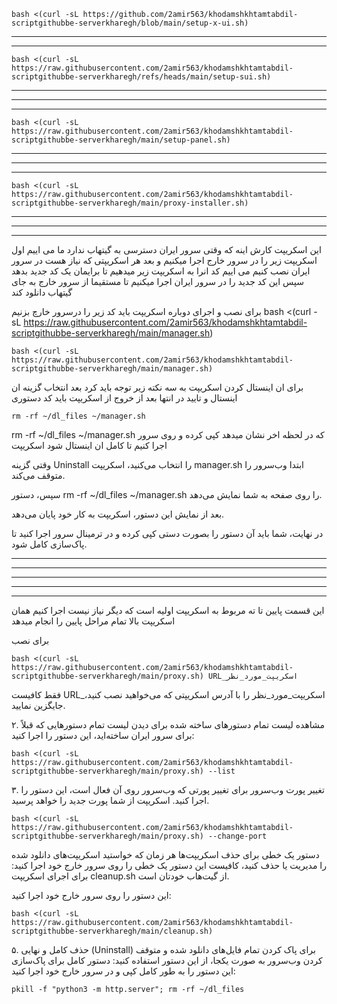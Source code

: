











```
bash <(curl -sL https://github.com/2amir563/khodamshkhtamtabdil-scriptgithubbe-serverkharegh/blob/main/setup-x-ui.sh)
```

----------------------------------------------------------------------------------------------------------------------------------------------------------------------------------------------------------------------------------------------------------------------------------------------------------------------------------------------------------------------------------------------------------------------------------------------------------------------------------------------------------------------------------------------------------------------------------------------------------------------------------------------------------------------------------------------------------------------------------------------------------------------------------------------------------------------------------------------------------------------------------------------------------------------------------------------------------------------------------------------------------------------------------------------------------------------------------------------------------------------------------------------------------------------------------------------------------------------------------------------------------------------------------------------------------------------------------------------------------------------------------------------------------------------------------------------------------------------------------------------------------------------------------------------------------------------------------------------------------------------------------------------------------------


-------------------------------------------------------------------------------------------------------------------------------------------------------------------------------------------------------------------------------------------------------------------------------------------------------------------------------------------------------------------------------------------------------------------------------------------------------------------------------------------------------------------------------------------------------------------------------------------------------------------------------------------------------------------------------------------------------------------------------------------------------------------------------------------------------------------------------------------------------------------------------------------------------------------------------------------------------------------------------------------------------------------------------------------------------------------------------------------------------------------------------------------------------------------------------------------------------------------------------------------------------------------------------------------------------------------------------------------------------------------------------------------------------------------------------------------------------------------------------------------------------------------------------------------------------------------------------------------------------------------------------------------------------------------------------------------

```
bash <(curl -sL https://raw.githubusercontent.com/2amir563/khodamshkhtamtabdil-scriptgithubbe-serverkharegh/refs/heads/main/setup-sui.sh)
```

----------------------------------------------------------------------------------------------------------------------------------------------------------------------------------------------------------------------------------------------------------------------------------------------------------------------------------------------------------------------------------------------------------------------------------------------------------------------------------------------------------------------------------------------------------------------------------------------------------------------------------------------------------------------------------------------------------------------------------------------------------------------------------------------------------------------------------------------------------------------------------------------------------------------------------------------------------------------------------------------------------------------------------------------------------------------------------------------------------------------------------------------------------------------------------------------------------------------------------------------------------------------------------------------------------------------------------------------------------------------------------------------------------------------------------------------------------------------------------------------------------------------------------------------------------------------------------------------------------------------------------------------------------------


---------------------------------------------------------------------------------------------------------------------------------------------------------------------------------------------------------------------------------------------------------------------------------------------------------------------------------------------------------------------------------------------------------------------------------------------------------------------------------------------------------------------------------------------------------------------------------------------------------------------------------------------------------------------------------------------------------------------------------------------------------------------------------------------------------------------------------------------------------------------------------------------------------------------------------------------------------------------------------------------------------------------------------------------------------------------------------------------------------------------------------------------------------------------------------------------------------------------------------------------------------------------------------------------------------------------------------------------------------------------------------------------------------------------------------------------------------------------------------------------------------------------------------------------------------------------------------------------------------------------------------------------------------------------------------------------------------------------------------------------------------------------------------------------------------------------------------------------------------------------------------------------------------------------------------------------------------------------------------------------------------------------------------------------------------------------------------------------------------------------------------------------------------------------------------------------------------------------------------------------------------------------------------------------------------------------------------------------------------------------------------------------------------------------------------------------------------------------------------------------------------------------------------------------------------------------------------------------------------------------------------------------------------------------------------------------------------------------------------------------------------------------------------------------------------------------------------------------------------------------------------------------------------------------------------------------------------------------------------------------------------------------------------------------------------------------------------------------------------------------------------------------------------------------------------------------------------------------------------------------------------------------------------------------------------------------------------------------------------------------------------------------------------------------------------------------------------------------------------------------------------------------------------------------------------------------------------------------------------------------------------------------------------------------


-----------------------------------------------------------------------------------------------------------------------------------------------------------------------------------------------------------------------------------------------------------------------------------------------------------------------------------------------------------------------------------------------------------------------------------------------------------------------------------------------------------------------------------------------------------------------------------------------------------------------------------------------------------------------------------------------------------------------------------------------------------------------------------------------------------------------------------------------------------------------------------------------------------------------------------------------------------------------------------------------------------------------------------------------------------------------------------------------------------------------------------------------------------------------------------------------------------------------------------------------------------------------------------------------------------------------------------------------------------------------------------------------------------------------------------------------------------------------------------------------------------------------------------------------------------------------------------------------------------------------------------------------------------------------------------------------------------------------------------------------------------------------------------------------------------------------------------------------------------------------------------------------------------------------------------------------------------------------------------------------------




```
bash <(curl -sL https://raw.githubusercontent.com/2amir563/khodamshkhtamtabdil-scriptgithubbe-serverkharegh/main/setup-panel.sh)
```

----------------------------------------------------------------------------------------------------------------------------------------------------------------------------------------------------------------------------------------------------------------------------------------------------------------------------------------------------------------------------------------------------------------------------------------------------------------------------------------------------------------------------------------------------------------------------------------------------------------------------------------------------------------------------------------------------------------------------------------------------------------------------------------------------------------------------------------------------------------------------------------------------------------------------------------------------------------------------------------------------------------------------------------------------------------------------------------------------------------------------------------------------------------------------------------------------------------------------------------------------------------------------------------------------------------------------------------------------------------------------------------------------------------------------------------------------------------------------------------------------------------------------------------------------------------------------------------------------------------------------------------------------------------


---------------------------------------------------------------------------------------------------------------------------------------------------------------------------------------------------------------------------------------------------------------------------------------------------------------------------------------------------------------------------------------------------------------------------------------------------------------------------------------------------------------------------------------------------------------------------------------------------------------------------------------------------------------------------------------------------------------------------------------------------------------------------------------------------------------------------------------------------------------------------------------------------------------------------------------------------------------------------------------------------------------------------------------------------------------------------------------------------------------------------------------------------------------------------------------------------------------------------------------------------------------------------------------------------------------------------------------------------------------------------------------------------------------------------------------------------------------------------------------------------------------------------------------------------------------------------------------------------------------------------------------------------------------------------------------------------------------------------------------------------------------------------------------------------------------------------------------------------------------------------------------------------------------------------------------------------------------------------------------------------------------------------------------------------------------------------------------------------------------------------------------------------------------------------------------------------------------------------------------------------------------------------------------------------------------------------------------------------------------------------------------------------------------------------------------------------------------------------------------------------------------------------------------------------------------------------------------------------------------------------------------------------------------------------------------------------------------------------------------------------------------------------------------------------------------------------------------------------------------------------------------------------------------------------------------------------------------------------------------------------------------------------------------------------------------------------------------------------------------------------------------------------------------------------------------------------------------------------------------------------------------------------------------------------------------------------------------------------------------------------------------------------------------------------------------------------------------------------------------------------------------------------------------------------------------------------------------------------------------------------------------------------------------------


-----------------------------------------------------------------------------------------------------------------------------------------------------------------------------------------------------------------------------------------------------------------------------------------------------------------------------------------------------------------------------------------------------------------------------------------------------------------------------------------------------------------------------------------------------------------------------------------------------------------------------------------------------------------------------------------------------------------------------------------------------------------------------------------------------------------------------------------------------------------------------------------------------------------------------------------------------------------------------------------------------------------------------------------------------------------------------------------------------------------------------------------------------------------------------------------------------------------------------------------------------------------------------------------------------------------------------------------------------------------------------------------------------------------------------------------------------------------------------------------------------------------------------------------------------------------------------------------------------------------------------------------------------------------------------------------------------------------------------------------------------------------------------------------------------------------------------------------------------------------------------------------------------------------------------------------------------------------------------------------------------



```
bash <(curl -sL https://raw.githubusercontent.com/2amir563/khodamshkhtamtabdil-scriptgithubbe-serverkharegh/main/proxy-installer.sh)
```

----------------------------------------------------------------------------------------------------------------------------------------------------------------------------------------------------------------------------------------------------------------------------------------------------------------------------------------------------------------------------------------------------------------------------------------------------------------------------------------------------------------------------------------------------------------------------------------------------------------------------------------------------------------------------------------------------------------------------------------------------------------------------------------------------------------------------------------------------------------------------------------------------------------------------------------------------------------------------------------------------------------------------------------------------------------------------------------------------------------------------------------------------------------------------------------------------------------------------------------------------------------------------------------------------------------------------------------------------------------------------------------------------------------------------------------------------------------------------------------------------------------------------------------------------------------------------------------------------------------------------------------------------------------


---------------------------------------------------------------------------------------------------------------------------------------------------------------------------------------------------------------------------------------------------------------------------------------------------------------------------------------------------------------------------------------------------------------------------------------------------------------------------------------------------------------------------------------------------------------------------------------------------------------------------------------------------------------------------------------------------------------------------------------------------------------------------------------------------------------------------------------------------------------------------------------------------------------------------------------------------------------------------------------------------------------------------------------------------------------------------------------------------------------------------------------------------------------------------------------------------------------------------------------------------------------------------------------------------------------------------------------------------------------------------------------------------------------------------------------------------------------------------------------------------------------------------------------------------------------------------------------------------------------------------------------------------------------------------------------------------------------------------------------------------------------------------------------------------------------------------------------------------------------------------------------------------------------------------------------------------------------------------------------------------------------------------------------------------------------------------------------------------------------------------------------------------------------------------------------------------------------------------------------------------------------------------------------------------------------------------------------------------------------------------------------------------------------------------------------------------------------------------------------------------------------------------------------------------------------------------------------------------------------------------------------------------------------------------------------------------------------------------------------------------------------------------------------------------------------------------------------------------------------------------------------------------------------------------------------------------------------------------------------------------------------------------------------------------------------------------------------------------------------------------------------------------------------------------------------------------------------------------------------------------------------------------------------------------------------------------------------------------------------------------------------------------------------------------------------------------------------------------------------------------------------------------------------------------------------------------------------------------------------------------------------------------------------------


-----------------------------------------------------------------------------------------------------------------------------------------------------------------------------------------------------------------------------------------------------------------------------------------------------------------------------------------------------------------------------------------------------------------------------------------------------------------------------------------------------------------------------------------------------------------------------------------------------------------------------------------------------------------------------------------------------------------------------------------------------------------------------------------------------------------------------------------------------------------------------------------------------------------------------------------------------------------------------------------------------------------------------------------------------------------------------------------------------------------------------------------------------------------------------------------------------------------------------------------------------------------------------------------------------------------------------------------------------------------------------------------------------------------------------------------------------------------------------------------------------------------------------------------------------------------------------------------------------------------------------------------------------------------------------------------------------------------------------------------------------------------------------------------------------------------------------------------------------------------------------------------------------------------------------------------------------------------------------------------------------


این اسکریپت کارش اینه که وقتی سرور ایران دسترسی به گیتهاب ندارد ما می اییم اول اسکریپت زیر را در سرور خارج اجرا میکنیم و بعد هر اسکریپتی که نیاز هست در سرور ایران نصب کنیم می اییم کد انرا به اسکریپت زیر میدهیم تا برایمان یک کد جدید بدهد سپس این کد جدید را در سرور ایران اجرا میکنیم تا مستقیما از سرور خارج به جای گیتهاب دانلود کند


برای نصب و اجرای دوباره اسکریپت باید کد زیر را درسرور خارچ بزنیم
bash <(curl -sL https://raw.githubusercontent.com/2amir563/khodamshkhtamtabdil-scriptgithubbe-serverkharegh/main/manager.sh)
```
bash <(curl -sL https://raw.githubusercontent.com/2amir563/khodamshkhtamtabdil-scriptgithubbe-serverkharegh/main/manager.sh)
```


برای ان اینستال کردن اسکریپت به سه نکته زیر توجه باید کرد بعد انتخاب گزینه ان اینستال و تایید در انتها بعد از خروج از اسکریپت باید کد دستوری 
```
rm -rf ~/dl_files ~/manager.sh
```

rm -rf ~/dl_files ~/manager.sh
که در لحظه اخر نشان میدهد کپی کرده و روی سرور اجرا کنیم تا کامل ان اینستال شود اسکریپت


وقتی گزینه Uninstall را انتخاب می‌کنید، اسکریپت manager.sh ابتدا وب‌سرور را متوقف می‌کند.

سپس، دستور rm -rf ~/dl_files ~/manager.sh را روی صفحه به شما نمایش می‌دهد.

بعد از نمایش این دستور، اسکریپت به کار خود پایان می‌دهد.

در نهایت، شما باید آن دستور را بصورت دستی کپی کرده و در ترمینال سرور اجرا کنید تا پاک‌سازی کامل شود.

------------------------------------------------------------------------------------------------------------------------------------------------------------------------------------------------------------------------------------------------------------------------------------------------------------------------------------------------------------------------------------------------------------------------------------------------------------------------------------------------------------------------------------------------------------------------------------------------------------------------------------------------------------------------------------------------------------------------------------------------------------------------------------------------------------------------------------------------------------------------------------------------------------------------------------------------------------------------------------------------------------------------------------------------------------------------------------------------------------------------------------------------------------------------------------------------------------------------------------------------------------------------------------------------------------------------------------------------------------------------------------------------------------------------------------------------------------------------------------------------------------------------------------------------------------------------------------------------------------------------------------------------------------------------------------------------------------------------------------------------------------------------------------------------------------------------------------------------------------------------------------------------------------------------------------------------------------------------------------------------------


-----------------------------------------------------------------------------------------------------------------------------------------------------------------------------------------------------------------------------------------------------------------------------------------------------------------------------------------------------------------------------------------------------------------------------------------------------------------------------------------------------------------------------------------------------------------------------------------------------------------------------------------------------------------------------------------------------------------------------------------------------------------------------------------------------------------------------------------------------------------------------------------------------------------------------------------------------------------------------------------------------------------------------------------------------------------------------------------------------------------------------------------------------------------------------------------------------------------------------------------------------------------------------------------------------------------------------------------------------------------------------------------------------------------------------------------------------------------------------------------------------------------------------------------------------------------------------------------------------------------------------------------------------------------------------------------------------------------------------------------------------------------------------------------------------------------------------------------------------------------------------------------------------------------------------------------------------------------------------------------------------




-----------------------------------------------------------------------------------------------------------------------------------------------------------------------------------------------------------------------------------------------------------------------------------------------------------------------------------------------------------------------------------------------------------------------------------------------------------------------------------------------------------------------------------------------------------------------------------------------------------------------------------------------------------------------------------------------------------------------------------------------------------------------------------------------------------------------------------------------------------------------------------------------------------------------------------------------------------------------------------------------------------------------------------------------------------------------------------------------------------------------------------------------------------------------------------------------------------------------------------------------------------------------------------------------------------------------------------------------------------------------------------------------------------------------------------------------------------------------------------------------------------------------------------------------------------------------------------------------------------------------------------------------------------------------------------------------------------------------------------------------------------------------------------------------------------------------------------------------------------------------------------------------------------------------------------------------------------------------------------------------------





-----------------------------------------------------------------------------------------------------------------------------------------------------------------------------------------------------------------------------------------------------------------------------------------------------------------------------------------------------------------------------------------------------------------------------------------------------------------------------------------------------------------------------------------------------------------------------------------------------------------------------------------------------------------------------------------------------------------------------------------------------------------------------------------------------------------------------------------------------------------------------------------------------------------------------------------------------------------------------------------------------------------------------------------------------------------------------------------------------------------------------------------------------------------------------------------------------------------------------------------------------------------------------------------------------------------------------------------------------------------------------------------------------------------------------------------------------------------------------------------------------------------------------------------------------------------------------------------------------------------------------------------------------------------------------------------------------------------------------------------------------------------------------------------------------------------------------------------------------------------------------------------------------------------------------------------------------------------------------------------------------


-----------------------------------------------------------------------------------------------------------------------------------------------------------------------------------------------------------------------------------------------------------------------------------------------------------------------------------------------------------------------------------------------------------------------------------------------------------------------------------------------------------------------------------------------------------------------------------------------------------------------------------------------------------------------------------------------------------------------------------------------------------------------------------------------------------------------------------------------------------------------------------------------------------------------------------------------------------------------------------------------------------------------------------------------------------------------------------------------------------------------------------------------------------------------------------------------------------------------------------------------------------------------------------------------------------------------------------------------------------------------------------------------------------------------------------------------------------------------------------------------------------------------------------------------------------------------------------------------------------------------------------------------------------------------------------------------------------------------------------------------------------------------------------------------------------------------------------------------------------------------------------------------------------------------------------------------------------------------------------------------------


این قسمت  پایین تا ته مربوط به اسکریپت اولیه است که دیگر نیاز نیست اجرا کنیم همان اسکریپت بالا تمام مراحل پایین را انجام میدهد

برای نصب 
```
bash <(curl -sL https://raw.githubusercontent.com/2amir563/khodamshkhtamtabdil-scriptgithubbe-serverkharegh/main/proxy.sh) URL_اسکریپت_مورد_نظر
```

فقط کافیست URL_اسکریپت_مورد_نظر را با آدرس اسکریپتی که می‌خواهید نصب کنید، جایگزین نمایید.

۲. مشاهده لیست تمام دستورهای ساخته شده
برای دیدن لیست تمام دستورهایی که قبلاً برای سرور ایران ساخته‌اید، این دستور را اجرا کنید:

```
bash <(curl -sL https://raw.githubusercontent.com/2amir563/khodamshkhtamtabdil-scriptgithubbe-serverkharegh/main/proxy.sh) --list
```

۳. تغییر پورت وب‌سرور
برای تغییر پورتی که وب‌سرور روی آن فعال است، این دستور را اجرا کنید. اسکریپت از شما پورت جدید را خواهد پرسید.

```
bash <(curl -sL https://raw.githubusercontent.com/2amir563/khodamshkhtamtabdil-scriptgithubbe-serverkharegh/main/proxy.sh) --change-port
```


دستور یک خطی برای حذف اسکریپت‌ها
هر زمان که خواستید اسکریپت‌های دانلود شده را مدیریت یا حذف کنید، کافیست این دستور یک خطی را روی سرور خارج خود اجرا کنید:
 برای اجرای اسکریپت cleanup.sh از گیت‌هاب خودتان است.

این دستور را روی سرور خارج خود اجرا کنید:

```
bash <(curl -sL https://raw.githubusercontent.com/2amir563/khodamshkhtamtabdil-scriptgithubbe-serverkharegh/main/cleanup.sh)
```

۵. حذف کامل و نهایی (Uninstall)
برای پاک کردن تمام فایل‌های دانلود شده و متوقف کردن وب‌سرور به صورت یکجا، از این دستور استفاده کنید:
دستور کامل برای پاک‌سازی
این دستور را به طور کامل کپی و در سرور خارج خود اجرا کنید:


```
pkill -f "python3 -m http.server"; rm -rf ~/dl_files
```
